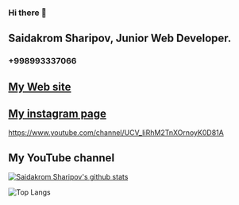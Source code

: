 ### Hi there 👋

## Saidakrom  Sharipov, Junior Web Developer. 
### +998993337066 

<a href="http://www.saidakrom.uz" > <h2> My Web site</h2></a>


<a href="https://www.instagram.com/saidakromsharipov" > <h2> My instagram page</h2></a>

<a href="" >https://www.youtube.com/channel/UCV_IiRhM2TnXOrnoyK0D81A<h2> My YouTube channel</h2></a>


[![Saidakrom Sharipov's github stats](https://github-readme-stats.vercel.app/api?username=SaidakromSharipov)](https://github.com/SaidakromSharipov/github-readme-stats)

![Top Langs](https://github-readme-stats.vercel.app/api/top-langs/?username=SaidakromSharpov)

